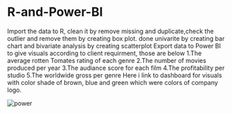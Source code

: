 # R-and-Power-BI
Import the data to R, clean it by remove missing and duplicate,check the outlier and remove them by creating box plot.
done univarite by creating bar chart and bivariate analysis by creating scatterplot
Export data to Power BI to give visuals according to client requirment, those are below
1.The average rotten Tomates rating of each genre
2.The number of movies produced per year
3.The audiance score for each film
4.The profitability per studio
5.The worldwide gross per genre
Here i link to dashboard for visuals with color shade of brown, blue and green which were colors of company logo.

 ![power](https://github.com/SaeedIram/R-and-Power-BI/assets/136697415/fd727f94-fe16-4a20-812e-982da7b17614)
